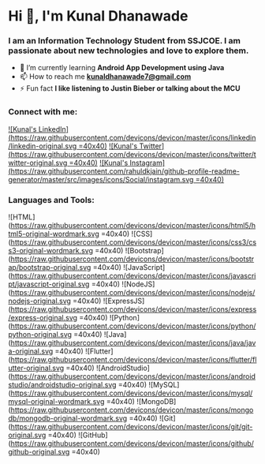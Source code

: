 # Hi 👋, I'm Kunal Dhanawade

### I am an Information Technology Student from SSJCOE. I am passionate about new technologies and love to explore them.

- 🌱 I’m currently learning **Android App Development using Java**
- 📫 How to reach me **kunaldhanawade7@gmail.com**
- ⚡ Fun fact **I like listening to Justin Bieber or talking about the MCU**

### Connect with me:

[![Kunal's LinkedIn](https://raw.githubusercontent.com/devicons/devicon/master/icons/linkedin/linkedin-original.svg =40x40)](https://linkedin.com/in/dhanawade-kunal) [![Kunal's Twitter](https://raw.githubusercontent.com/devicons/devicon/master/icons/twitter/twitter-original.svg =40x40)](https://twitter.com/kunalrd07) [![Kunal's Instagram](https://raw.githubusercontent.com/rahuldkjain/github-profile-readme-generator/master/src/images/icons/Social/instagram.svg =40x40)](https://instagram.com/kunaldhanawade)

### Languages and Tools:

![HTML](https://raw.githubusercontent.com/devicons/devicon/master/icons/html5/html5-original-wordmark.svg =40x40) ![CSS](https://raw.githubusercontent.com/devicons/devicon/master/icons/css3/css3-original-wordmark.svg =40x40) ![Bootstrap](https://raw.githubusercontent.com/devicons/devicon/master/icons/bootstrap/bootstrap-original.svg =40x40) ![JavaScript](https://raw.githubusercontent.com/devicons/devicon/master/icons/javascript/javascript-original.svg =40x40) ![NodeJS](https://raw.githubusercontent.com/devicons/devicon/master/icons/nodejs/nodejs-original.svg =40x40) ![ExpressJS](https://raw.githubusercontent.com/devicons/devicon/master/icons/express/express-original.svg =40x40)
![Python](https://raw.githubusercontent.com/devicons/devicon/master/icons/python/python-original.svg =40x40) ![Java](https://raw.githubusercontent.com/devicons/devicon/master/icons/java/java-original.svg =40x40) ![Flutter](https://raw.githubusercontent.com/devicons/devicon/master/icons/flutter/flutter-original.svg =40x40) ![AndroidStudio](https://raw.githubusercontent.com/devicons/devicon/master/icons/androidstudio/androidstudio-original.svg =40x40)
![MySQL](https://raw.githubusercontent.com/devicons/devicon/master/icons/mysql/mysql-original-wordmark.svg =40x40) ![MongoDB](https://raw.githubusercontent.com/devicons/devicon/master/icons/mongodb/mongodb-original-wordmark.svg =40x40)
![Git](https://raw.githubusercontent.com/devicons/devicon/master/icons/git/git-original.svg =40x40) ![GitHub](https://raw.githubusercontent.com/devicons/devicon/master/icons/github/github-original.svg =40x40)
